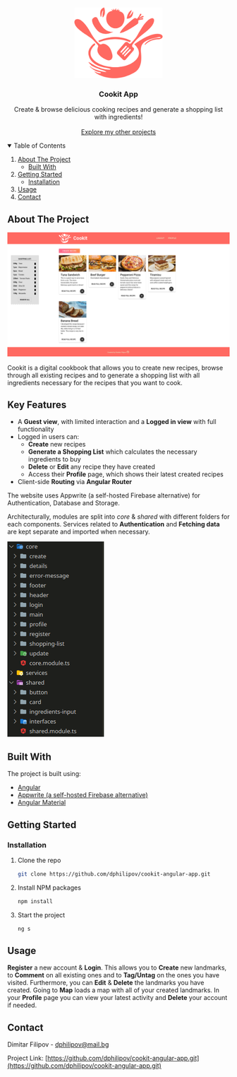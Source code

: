 <!-- PROJECT LOGO -->
<br />
<p align="center">
  <a href="https://github.com/dphilipov/cookit-angular-app.git">
    <img src="./src/assets/cooking-logo-colored.png" alt="Logo" width="200" height="160">
  </a>

  <h3 align="center">Cookit App</h3>

  <p align="center">
    Create & browse delicious cooking recipes and generate a shopping list with ingredients!
    <br />
    <br />
    <!-- <a href="https://www.mosquitoapp.net">Live Demo</a>
    · -->
    <a href="https://github.com/dphilipov?tab=repositories">Explore my other projects</a>
  </p>
</p>



<!-- TABLE OF CONTENTS -->
<details open="open">
  <summary>Table of Contents</summary>
  <ol>
    <li>
      <a href="#about-the-project">About The Project</a>
      <ul>
        <li><a href="#built-with">Built With</a></li>
      </ul>
    </li>
    <li>
      <a href="#getting-started">Getting Started</a>
      <ul>
        <li><a href="#installation">Installation</a></li>
      </ul>
    </li>
    <li><a href="#usage">Usage</a></li>
    <li><a href="#contact">Contact</a></li>
  </ol>
</details>



<!-- ABOUT THE PROJECT -->
## About The Project

![App Screen Shot][app-screenshot]

Cookit is a digital cookbook that allows you to create new recipes, browse through all existing recipes and to generate a shopping list with all ingredients necessary for the recipes that you want to cook.

## Key Features

* A **Guest view**, with limited interaction and a **Logged in view** with full functionality
* Logged in users can: 
    * **Create** new recipes
    * **Generate a Shopping List** which calculates the necessary ingredients to buy
    * **Delete** or **Edit** any recipe they have created 
    * Access their **Profile** page, which shows their latest created recipes
* Client-side **Routing** via **Angular Router**

The website uses Appwrite (a self-hosted Firebase alternative) for Authentication, Database and Storage. 

Architecturally, modules are split into *core* & *shared* with different folders for each components. Services related to **Authentication** and **Fetching data** are kept separate and imported when necessary.

![Structure Screen Shot][sctructure-screenshot]

## Built With

The project is built using:
* [Angular](https://angular.io/)
* [Appwrite (a self-hosted Firebase alternative)](https://appwrite.io/)
* [Angular Material](https://material.angular.io/)



<!-- GETTING STARTED -->
## Getting Started



### Installation

1. Clone the repo
   ```sh
   git clone https://github.com/dphilipov/cookit-angular-app.git
   ```
2. Install NPM packages
   ```sh
   npm install
   ```
3. Start the project
   ```sh
   ng s
   ```



<!-- USAGE EXAMPLES -->
## Usage

**Register** a new account & **Login**. This allows you to **Create** new landmarks, to **Comment** on all existing ones and to **Tag/Untag** on the ones you have visited. Furthermore, you can **Edit** & **Delete** the landmarks you have created. Going to **Map** loads a map with all of your created landmarks. In your **Profile** page you can view your latest activity and **Delete** your account if needed.


<!-- CONTACT -->
## Contact

Dimitar Filipov - dphilipov@mail.bg

Project Link: [https://github.com/dphilipov/cookit-angular-app.git](https://github.com/dphilipov/cookit-angular-app.git)









<!-- MARKDOWN LINKS & IMAGES -->
<!-- https://www.markdownguide.org/basic-syntax/#reference-style-links -->
[app-screenshot]: /src/assets/app-screenshot.png
[sctructure-screenshot]: src/assets/structure.png

